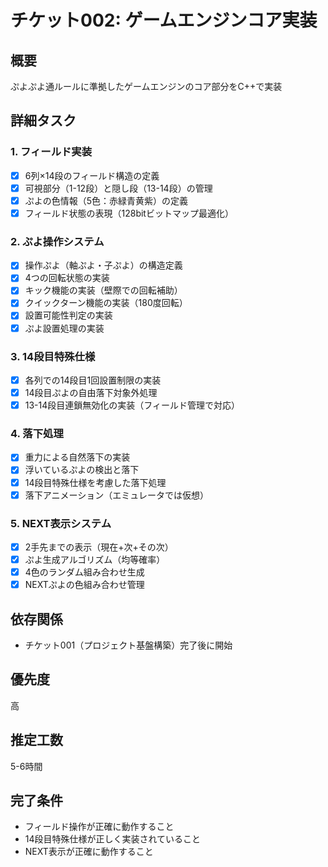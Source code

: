 # チケット002: ゲームエンジンコア実装

## 概要
ぷよぷよ通ルールに準拠したゲームエンジンのコア部分をC++で実装

## 詳細タスク

### 1. フィールド実装
- [x] 6列×14段のフィールド構造の定義
- [x] 可視部分（1-12段）と隠し段（13-14段）の管理
- [x] ぷよの色情報（5色：赤緑青黄紫）の定義
- [x] フィールド状態の表現（128bitビットマップ最適化）

### 2. ぷよ操作システム
- [x] 操作ぷよ（軸ぷよ・子ぷよ）の構造定義
- [x] 4つの回転状態の実装
- [x] キック機能の実装（壁際での回転補助）
- [x] クイックターン機能の実装（180度回転）
- [x] 設置可能性判定の実装
- [x] ぷよ設置処理の実装

### 3. 14段目特殊仕様
- [x] 各列での14段目1回設置制限の実装
- [x] 14段目ぷよの自由落下対象外処理
- [x] 13-14段目連鎖無効化の実装（フィールド管理で対応）

### 4. 落下処理
- [x] 重力による自然落下の実装
- [x] 浮いているぷよの検出と落下
- [x] 14段目特殊仕様を考慮した落下処理
- [x] 落下アニメーション（エミュレータでは仮想）

### 5. NEXT表示システム
- [x] 2手先までの表示（現在+次+その次）
- [x] ぷよ生成アルゴリズム（均等確率）
- [x] 4色のランダム組み合わせ生成
- [x] NEXTぷよの色組み合わせ管理

## 依存関係
- チケット001（プロジェクト基盤構築）完了後に開始

## 優先度
高

## 推定工数
5-6時間

## 完了条件
- フィールド操作が正確に動作すること
- 14段目特殊仕様が正しく実装されていること
- NEXT表示が正確に動作すること